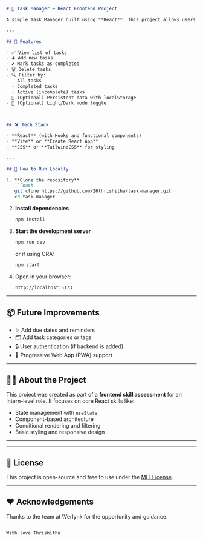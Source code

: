 

```markdown
# 📝 Task Manager — React Frontend Project

A simple Task Manager built using **React**. This project allows users to manage a to-do list with features like adding, completing, deleting, and filtering tasks — all with a clean, responsive UI.

---

## 🚀 Features

- ✅ View list of tasks  
- ➕ Add new tasks  
- ✔️ Mark tasks as completed  
- 🗑️ Delete tasks  
- 🔍 Filter by:  
  - All tasks  
  - Completed tasks  
  - Active (incomplete) tasks  
- 💾 (Optional) Persistent data with localStorage  
- 🌙 (Optional) Light/Dark mode toggle



## 🛠 Tech Stack

- **React** (with Hooks and functional components)
- **Vite** or **Create React App**
- **CSS** or **TailwindCSS** for styling

---

## 🧪 How to Run Locally

1. **Clone the repository**
   ```bash
   git clone https://github.com/26thrishitha/task-manager.git
   cd task-manager
````

2. **Install dependencies**

   ```bash
   npm install
   ```

3. **Start the development server**

   ```bash
   npm run dev
   ```

   or if using CRA:

   ```bash
   npm start
   ```

4. Open in your browser:

   ```
   http://localhost:5173
   ```

---

## 📦 Future Improvements

* ✨ Add due dates and reminders
* 🗂️ Add task categories or tags
* 🔒 User authentication (if backend is added)
* 📱 Progressive Web App (PWA) support

---

## 🙋‍♀️ About the Project

This project was created as part of a **frontend skill assessment** for an intern-level role. It focuses on core React skills like:

* State management with `useState`
* Component-based architecture
* Conditional rendering and filtering
* Basic styling and responsive design

---

---

## 📃 License

This project is open-source and free to use under the [MIT License](LICENSE).

---

## ❤️ Acknowledgements

Thanks to the team at \Verlynk for the opportunity and guidance.

```

With love Thrishitha
